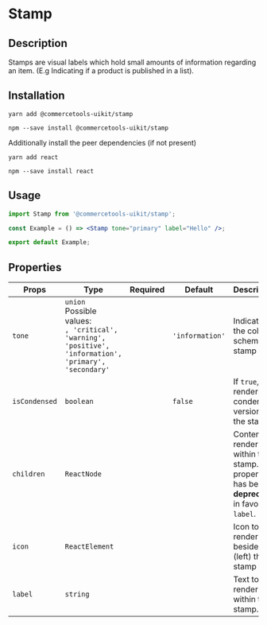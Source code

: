 <!-- THIS IS AN AUTOGENERATED FILE. DO NOT EDIT THIS FILE DIRECTLY. -->
<!-- This file is created by the `yarn generate-readme` script. -->

# Stamp

## Description

Stamps are visual labels which hold small amounts of information regarding an item. (E.g Indicating if a product is published in a list).

## Installation

```
yarn add @commercetools-uikit/stamp
```

```
npm --save install @commercetools-uikit/stamp
```

Additionally install the peer dependencies (if not present)

```
yarn add react
```

```
npm --save install react
```

## Usage

```jsx
import Stamp from '@commercetools-uikit/stamp';

const Example = () => <Stamp tone="primary" label="Hello" />;

export default Example;
```

## Properties

| Props         | Type                                                                                                          | Required | Default         | Description                                                                                        |
| ------------- | ------------------------------------------------------------------------------------------------------------- | :------: | --------------- | -------------------------------------------------------------------------------------------------- |
| `tone`        | `union`<br/>Possible values:<br/>`, 'critical', 'warning', 'positive', 'information', 'primary', 'secondary'` |          | `'information'` | Indicates the color scheme of stamp                                                                |
| `isCondensed` | `boolean`                                                                                                     |          | `false`         | If `true`, renders a condensed version of the stamp.                                               |
| `children`    | `ReactNode`                                                                                                   |          |                 | Content to render within the stamp.&#xA;This property has been **deprecated** in favor of `label`. |
| `icon`        | `ReactElement`                                                                                                |          |                 | Icon to render beside (left) the stamp text.                                                       |
| `label`       | `string`                                                                                                      |          |                 | Text to render within the stamp.                                                                   |
